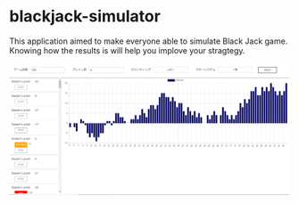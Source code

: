 # blackjack-simulator

This application aimed to make everyone able to simulate Black Jack game.
Knowing how the results is will help you implove your stragtegy.

![demo](./images/demo.png)
